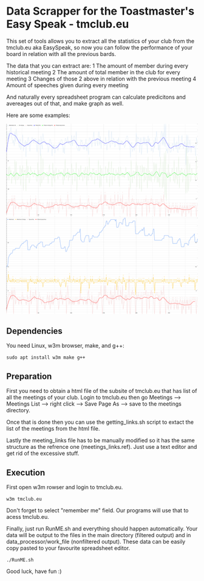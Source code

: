 # Data Scrapper for the Toastmaster's Easy Speak - tmclub.eu

This set of tools allows you to extract all the statistics of your club from the tmclub.eu aka EasySpeak, so now you can follow the performance of your board in relation with all the previous bards.

The data that you can extract are:
1 The amount of member during every historical meeting
2 The amount of total member in the club for every meeting
3 Changes of those 2 above in relation with the previous meeting
4 Amount of speeches given during every meeting

And naturally every spreadsheet program can calculate predicitons and avereages out of that, and make graph as well.

Here are some examples:

<img src="https://github.com/Xses-1/Tools-for-getting-club-stat-Easyspeak.eu/blob/main/pictures/chart1.png">
<br>
<img src="https://github.com/Xses-1/Tools-for-getting-club-stat-Easyspeak.eu/blob/main/pictures/chart2.png">
<br>


## Dependencies

You need Linux, w3m browser, make, and g++:
<br>
```
sudo apt install w3m make g++
```

## Preparation

First you need to obtain a html file of the subsite of tmclub.eu that has list of all the meetings of your club. Login to tmclub.eu then go Meetings --> Meetings List --> right click --> Save Page As --> save to the meetings directory.


Once that is done then you can use the getting_links.sh script to extact the list of the meetings from the html file.

Lastly the meeting_links file has to be manually modified so it has the same structure as the refrence one (meetings_links.ref). Just use a text editor and get rid of the excessive stuff.

## Execution

First open w3m rowser and login to tmclub.eu.

```
w3m tmclub.eu
```

Don't forget to select "remember me" field. Our programs will use that to acess tmclub.eu.


Finally, just run RunME.sh and everything should happen automatically. Your data will be output to the files in the main directory (filtered output) and in data_processor/work_file (nonfiltered output). These data can be easily copy pasted to your favourite spreadsheet editor.
```
./RunME.sh
```



Good luck, have fun :)
